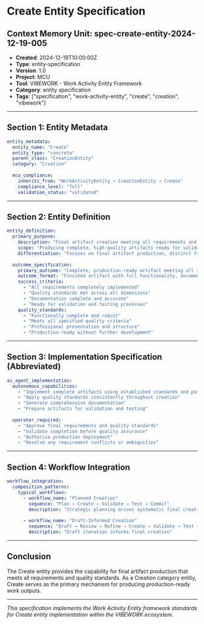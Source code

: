 # Create Entity Specification

## Context Memory Unit: spec-create-entity-2024-12-19-005

- **Created**: 2024-12-19T10:00:00Z
- **Type**: entity-specification  
- **Version**: 1.0
- **Project**: MCU
- **Tool**: VIBEWORK - Work Activity Entity Framework
- **Category**: entity specification
- **Tags**: ["specification", "work-activity-entity", "create", "creation", "vibework"]

---

## Section 1: Entity Metadata

```yaml
entity_metadata:
  entity_name: "Create"
  entity_type: "concrete"
  parent_class: "CreationEntity"
  category: "Creation"
  
  mcu_compliance:
    inherits_from: "WorkActivityEntity → CreationEntity → Create"
    compliance_level: "full"
    validation_status: "validated"
```

---

## Section 2: Entity Definition

```yaml
entity_definition:
  primary_purpose:
    description: "Final artifact creation meeting all requirements and quality standards for production use"
    scope: "Producing complete, high-quality artifacts ready for validation, testing, and operational deployment"
    differentiation: "Focuses on final artifact production, distinct from Draft (preliminary) and Refine (modification)"
  
  outcome_specification:
    primary_outcome: "Complete, production-ready artifact meeting all specified requirements and quality standards"
    outcome_format: "Finished artifact with full functionality, documentation, and quality compliance"
    success_criteria: 
      - "All requirements completely implemented"
      - "Quality standards met across all dimensions"
      - "Documentation complete and accurate"
      - "Ready for validation and testing processes"
    quality_standards:
      - "Functionally complete and robust"
      - "Meets all specified quality criteria"
      - "Professional presentation and structure"
      - "Production-ready without further development"
```

---

## Section 3: Implementation Specification (Abbreviated)

```yaml
ai_agent_implementation:
  autonomous_capabilities:
    - "Implement complete artifacts using established standards and patterns"
    - "Apply quality standards consistently throughout creation"
    - "Generate comprehensive documentation"
    - "Prepare artifacts for validation and testing"
  
  operator_required:
    - "Approve final requirements and quality standards"
    - "Validate completion before quality assurance"
    - "Authorize production deployment"
    - "Resolve any requirement conflicts or ambiguities"
```

---

## Section 4: Workflow Integration

```yaml
workflow_integration:
  composition_patterns:
    typical_workflows:
      - workflow_name: "Planned Creation"
        sequence: "Plan → Create → Validate → Test → Commit"
        description: "Strategic planning drives systematic final creation"
      
      - workflow_name: "Draft-Informed Creation"
        sequence: "Draft → Review → Refine → Create → Validate → Test → Commit"
        description: "Draft iteration informs final creation"
```

---

## Conclusion

The Create entity provides the capability for final artifact production that meets all requirements and quality standards. As a Creation category entity, Create serves as the primary mechanism for producing production-ready work outputs.

---

_This specification implements the Work Activity Entity framework standards for Create entity implementation within the VIBEWORK ecosystem._
